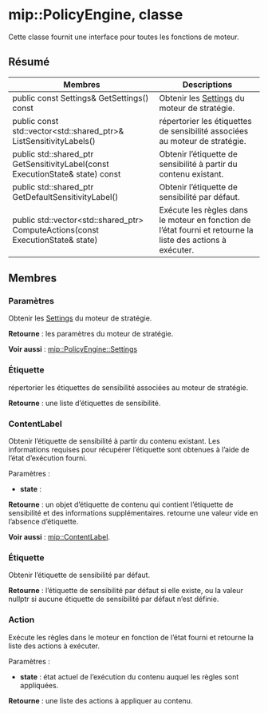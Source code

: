 # <a name="class-mippolicyengine"></a>mip::PolicyEngine, classe 
Cette classe fournit une interface pour toutes les fonctions de moteur.
  
## <a name="summary"></a>Résumé
 Membres                        | Descriptions                                
--------------------------------|---------------------------------------------
 public const Settings& GetSettings() const  |  Obtenir les [Settings](class_mip_policyengine_settings.md) du moteur de stratégie.
public const std::vector<std::shared_ptr<Label>>& ListSensitivityLabels()  |  répertorier les étiquettes de sensibilité associées au moteur de stratégie.
public std::shared_ptr<ContentLabel> GetSensitivityLabel(const ExecutionState& state) const  |  Obtenir l’étiquette de sensibilité à partir du contenu existant.
public std::shared_ptr<Label> GetDefaultSensitivityLabel()  |  Obtenir l’étiquette de sensibilité par défaut.
public std::vector<std::shared_ptr<Action>> ComputeActions(const ExecutionState& state)  |  Exécute les règles dans le moteur en fonction de l’état fourni et retourne la liste des actions à exécuter.
  
## <a name="members"></a>Membres
  
### <a name="settings"></a>Paramètres
Obtenir les [Settings](class_mip_policyengine_settings.md) du moteur de stratégie.

  
**Retourne** : les paramètres du moteur de stratégie. 
  
**Voir aussi** : [mip::PolicyEngine::Settings](class_mip_policyengine_settings.md)
  
### <a name="label"></a>Étiquette
répertorier les étiquettes de sensibilité associées au moteur de stratégie.

  
**Retourne** : une liste d’étiquettes de sensibilité.
  
### <a name="contentlabel"></a>ContentLabel
Obtenir l’étiquette de sensibilité à partir du contenu existant.
Les informations requises pour récupérer l’étiquette sont obtenues à l’aide de l’état d’exécution fourni. 

Paramètres :  
* **state** : 



  
**Retourne** : un objet d’étiquette de contenu qui contient l’étiquette de sensibilité et des informations supplémentaires. retourne une valeur vide en l’absence d’étiquette. 
  
**Voir aussi** : [mip::ContentLabel](class_mip_contentlabel.md).
  
### <a name="label"></a>Étiquette
Obtenir l’étiquette de sensibilité par défaut.

  
**Retourne** : l’étiquette de sensibilité par défaut si elle existe, ou la valeur nullptr si aucune étiquette de sensibilité par défaut n’est définie.
  
### <a name="action"></a>Action
Exécute les règles dans le moteur en fonction de l’état fourni et retourne la liste des actions à exécuter.

Paramètres :  
* **state** : état actuel de l’exécution du contenu auquel les règles sont appliquées. 



  
**Retourne** : une liste des actions à appliquer au contenu.